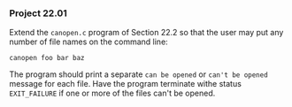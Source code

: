 ### Project 22.01

Extend the `canopen.c` program of Section 22.2 so that the user may put any
number of file names on the command line:

```
canopen foo bar baz
```

The program should print a separate `can be opened` or `can't be opened` message
for each file. Have the program terminate withe status `EXIT_FAILURE` if one or
more of the files can't be opened.
